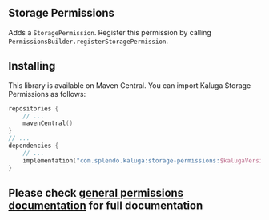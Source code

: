 ## Storage Permissions
Adds a `StoragePermission`. Register this permission by calling `PermissionsBuilder.registerStoragePermission`.

## Installing
This library is available on Maven Central. You can import Kaluga Storage Permissions as follows:

 ```kotlin
 repositories {
     // ...
     mavenCentral()
 }
 // ...
 dependencies {
     // ...
     implementation("com.splendo.kaluga:storage-permissions:$kalugaVersion")
 }
 ```

## Please check [general permissions documentation](../base-permissions) for full documentation